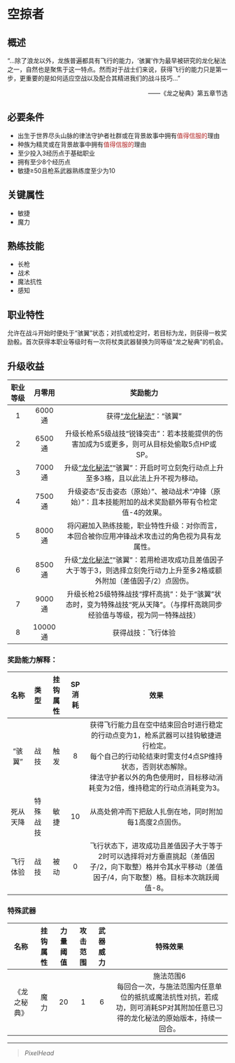 # 空掠者

## 概述

“…除了浪龙以外，龙族普遍都具有飞行的能力，‘骇翼’作为最早被研究的龙化秘法之一，自然也是聚焦于这一特点。然而对于战士们来说，获得飞行的能力只是第一步，更重要的是如何适应空战以及配合其精进我们的战斗技巧…”
<div align="right">——《龙之秘典》第五章节选</div>

## 必要条件

* 出生于世界尽头山脉的律法守护者社群或在背景故事中拥有<font color="#B22222">值得信服的</font>理由
* 种族为精灵或在背景故事中拥有<font color="#B22222">值得信服的</font>理由
* 至少投入3经历点于基础职业
* 拥有至少8个经历点
* 敏捷≥50且枪系武器熟练度至少为10

## 关键属性

* 敏捷
* 魔力

## 熟练技能

* 长枪
* 战术
* 魔法抗性
* 感知
  
## 职业特性

允许在战斗开始时便处于“骇翼”状态；对抗或检定时，若目标为龙，则获得一枚奖励骰。首次获得本职业等级时有一次将杖类武器替换为同等级“龙之秘典”的机会。

## 升级收益

职业等级|月零用|奖励能力
:--:|:--:|:--:
1|6000通|获得<a href="../../../../status/normal/#龙化秘法" target="_blank">“龙化秘法”</a>：“骇翼”
2|6500通|升级长枪系5级战技“锐锋突击”：若本技能提供的伤害加成为5或更多，则可从目标处偷取5点HP或SP。
3|7000通|升级<a href="../../../../status/normal/#龙化秘法" target="_blank">“龙化秘法”</a>“骇翼”：开启时可立刻免行动点上升至多3格，且以此法上升不视为移动。
4|7500通|升级姿态“反击姿态（原始）”、被动战术“冲锋（原始）”：且本技能附加的战术奖励额外带有令检定值-4的效果。
5|8000通|将闪避加入熟练技能，职业特性升级：对你而言，本回合被你应用冲锋战术攻击过的角色视为具有龙属性。
6|8500通|升级<a href="../../../../status/normal/#龙化秘法" target="_blank">“龙化秘法”</a>“骇翼”：若用枪进攻成功且差值因子大于等于3，则选择立刻免行动力上升至多2格或额外附加（差值因子/2）点固伤。
7|9000通|升级长枪25级特殊战技“撑杆高挑”：处于“骇翼”状态时，变为特殊战技“死从天降”。（与撑杆高跳同步经验值与等级，视为同一特殊战技）
8|10000通|获得战技：飞行体验

### 奖励能力解释：

名称|类型|挂钩属性|SP消耗|效果
:--:|:--:|:--:|:--:|:--:
“骇翼”|战技|触发|8|获得飞行能力且在空中结束回合时进行稳定的行动点变为1，枪系武器可以挂钩敏捷进行检定。<br>每个自己的行动轮结束时需支付4点SP维持状态，否则状态解除。<br>律法守护者以外的角色使用时，目标移动消耗变为2倍，维持稳定的行动点消耗变为3。
死从天降|特殊战技|敏捷|10|从高处俯冲而下把敌人扎倒在地，同时附加每1高度2点固伤。
飞行体验|战技|被动|0|飞行状态下，进攻成功且差值因子大于等于2时可以选择将对方垂直挑起（差值因子/2，向下取整）格并令其水平移动（差值因子/4，向下取整）格。目标本次跳跃阈值-8。

### 特殊武器

名称|挂钩属性|力量阈值|攻击范围|武器威力|特殊效果
:--:|:--:|:--:|:--:|:--:|:--:
《龙之秘典》|魔力|20|1|6|施法范围6<br>每回合一次，与施法范围内任意单位的抵抗或魔法抗性对抗，若成功，则可消耗SP对其附加任意已习得的龙化秘法的原始版本，持续一回合。

---

> *PixelHead*